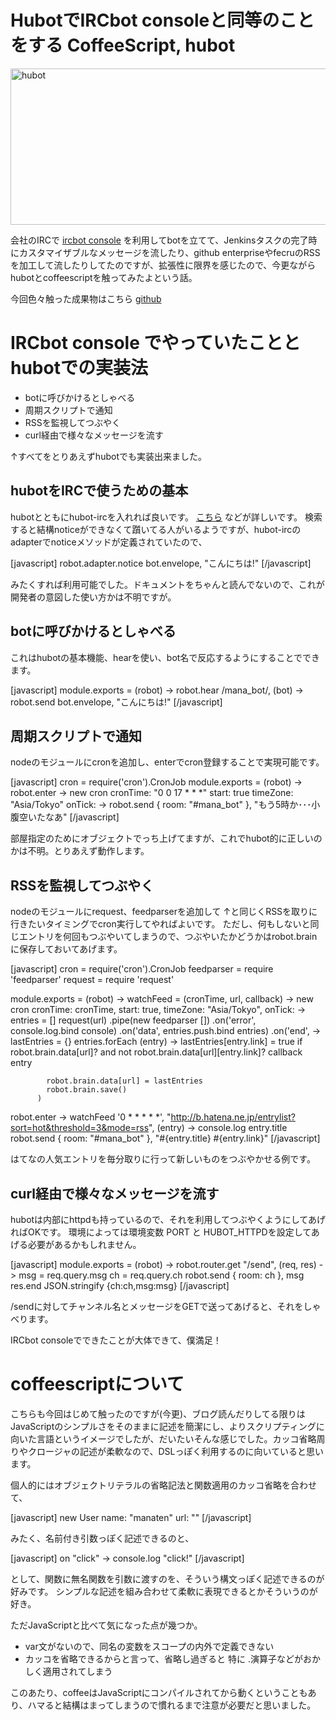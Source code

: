 HubotでIRCbot consoleと同等のことをする
CoffeeScript, hubot
=====
<a href="http://manaten.net/wp-content/uploads/2013/07/hubot.png"><img src="http://manaten.net/wp-content/uploads/2013/07/hubot.png" alt="hubot" width="540" height="250" class="aligncenter size-full wp-image-551" /></a>

会社のIRCで [ircbot console](http://www.enjoyxstudy.com/ircbotconsole/) を利用してbotを立てて、Jenkinsタスクの完了時にカスタマイザブルなメッセージを流したり、github enterpriseやfecruのRSSを加工して流したりしてたのですが、拡張性に限界を感じたので、今更ながらhubotとcoffeescriptを触ってみたよという話。

今回色々触った成果物はこちら [github](https://github.com/manaten/mana_bot)
<!--more-->

# IRCbot console でやっていたこととhubotでの実装法
* botに呼びかけるとしゃべる
* 周期スクリプトで通知
* RSSを監視してつぶやく
* curl経由で様々なメッセージを流す

↑すべてをとりあえずhubotでも実装出来ました。

## hubotをIRCで使うための基本
hubotとともにhubot-ircを入れれば良いです。
[こちら](http://d.hatena.ne.jp/anatoo/20120204/1328368042) などが詳しいです。
検索すると結構noticeができなくて躓いてる人がいるようですが、hubot-ircのadapterでnoticeメソッドが定義されていたので、

<div>[javascript]
robot.adapter.notice bot.envelope, "こんにちは!"
[/javascript]</div>

みたくすれば利用可能でした。ドキュメントをちゃんと読んでないので、これが開発者の意図した使い方かは不明ですが。

## botに呼びかけるとしゃべる
これはhubotの基本機能、hearを使い、bot名で反応するようにすることでできます。
<div>[javascript]
module.exports = (robot) ->
  robot.hear /mana_bot/, (bot) ->
    robot.send bot.envelope, "こんにちは!"
[/javascript]</div>

## 周期スクリプトで通知
nodeのモジュールにcronを追加し、enterでcron登録することで実現可能です。

<div>[javascript]
cron = require('cron').CronJob
module.exports = (robot) ->
  robot.enter ->
   new cron
    cronTime: "0 0 17 * * *"
    start: true
    timeZone: "Asia/Tokyo"
    onTick: ->
      robot.send { room: "#mana_bot" }, "もう5時か･･･小腹空いたなあ"
[/javascript]</div>

部屋指定のためにオブジェクトでっち上げてますが、これでhubot的に正しいのかは不明。とりあえず動作します。

## RSSを監視してつぶやく
nodeのモジュールにrequest、feedparserを追加して
↑と同じくRSSを取りに行きたいタイミングでcron実行してやればよいです。
ただし、何もしないと同じエントリを何回もつぶやいてしまうので、つぶやいたかどうかはrobot.brainに保存しておいてあげます。

<div>[javascript]
cron = require('cron').CronJob
feedparser = require 'feedparser'
request = require 'request'

module.exports = (robot) ->
  watchFeed = (cronTime, url, callback) ->
    new cron
      cronTime: cronTime,
      start: true,
      timeZone: "Asia/Tokyo",
      onTick: ->
        entries = []
        request(url)
          .pipe(new feedparser [])
          .on('error', console.log.bind console)
          .on('data', entries.push.bind entries)
          .on('end', ->
            lastEntries = {}
            entries.forEach (entry) ->
              lastEntries[entry.link] = true
              if robot.brain.data[url]? and not robot.brain.data[url][entry.link]?
                callback entry

            robot.brain.data[url] = lastEntries
            robot.brain.save()
          )

  robot.enter ->
    watchFeed '0 * * * * *', "http://b.hatena.ne.jp/entrylist?sort=hot&threshold=3&mode=rss", (entry) ->
      console.log entry.title
      robot.send { room: "#mana_bot" }, "#{entry.title} #{entry.link}"
[/javascript]</div>
はてなの人気エントリを毎分取りに行って新しいものをつぶやかせる例です。

## curl経由で様々なメッセージを流す
hubotは内部にhttpdも持っているので、それを利用してつぶやくようにしてあげればOKです。
環境によっては環境変数 PORT と HUBOT_HTTPDを設定してあげる必要があるかもしれません。

<div>[javascript]
module.exports = (robot) ->
  robot.router.get "/send", (req, res) ->
    msg = req.query.msg
    ch = req.query.ch
    robot.send { room: ch }, msg
    res.end JSON.stringify {ch:ch,msg:msg}
[/javascript]</div>

/sendに対してチャンネル名とメッセージをGETで送ってあげると、それをしゃべります。


IRCbot consoleでできたことが大体できて、僕満足！


# coffeescriptについて
こちらも今回はじめて触ったのですが(今更)、ブログ読んだりしてる限りはJavaScriptのシンプルさをそのままに記述を簡潔にし、よりスクリプティングに向いた言語というイメージでしたが、だいたいそんな感じでした。カッコ省略周りやクロージャの記述が柔軟なので、DSLっぽく利用するのに向いていると思います。

個人的にはオブジェクトリテラルの省略記法と関数適用のカッコ省略を合わせて、

<div>[javascript]
new User
  name: "manaten"
  url:  ""
[/javascript]</div>

みたく、名前付き引数っぽく記述できるのと、

<div>[javascript]
on "click" ->
  console.log "click!"
[/javascript]</div>

として、関数に無名関数を引数に渡すのを、そういう構文っぽく記述できるのが好みです。
シンプルな記述を組み合わせて柔軟に表現できるとかそういうのが好き。

ただJavaScriptと比べて気になった点が幾つか。

* var文がないので、同名の変数をスコープの内外で定義できない
* カッコを省略できるからと言って、省略し過ぎると 特に .演算子などがおかしく適用されてしまう

このあたり、coffeeはJavaScriptにコンパイルされてから動くということもあり、ハマると結構はまってしまうので慣れるまで注意が必要だと思いました。

